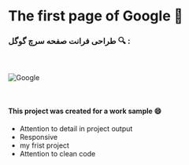 # The first page of Google &#128270; 

### طراحی فرانت صفحه سرچ گوگل &#128269; :
<br><br>
![Google](https://github.com/mikaela4518/Google.project/assets/143528080/5e51d7b4-af4b-404a-b0ef-16eef06c4170)


<br>

#### This project was created for a work sample &#128516; <br>
- Attention to detail in project output
- Responsive
- my frist project
- Attention to clean code
  

